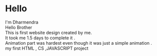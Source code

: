 # Hello
I'm Dharmendra
<br>
Hello Brother
<br>
This is first website design created by me. 
<br>
It took me 1.5 days to complete it .
<br>
Animation part was hardest even though it was just a simple animation .
<br>
my first HTML , CS ,JAVASCRIPT project
